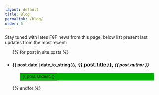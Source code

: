 ```yaml
---
layout: default
title: Blog
permalink: /blog/
order: 5
---
```


Stay tuned with lates FGF news from this page, below list present last updates from the most recent:

<ul>
  {% for post in site.posts %}
    <li>
      <h3>
        <small>{{ post.date | date_to_string }}</small>, <a href="{{ post.url }}">{{ post.title }}</a>, <small><i>{{ post.author }}</i>
        </small>
      </h3>
    <p style="margin-left:5%; margin-right:5%;">
      <table bgcolor="{{ post.bgcolor }}"><tr><td><small>{{ post.shdesc }}</small></td></tr>
      </table>
    </p>
    </li>
  {% endfor %}


